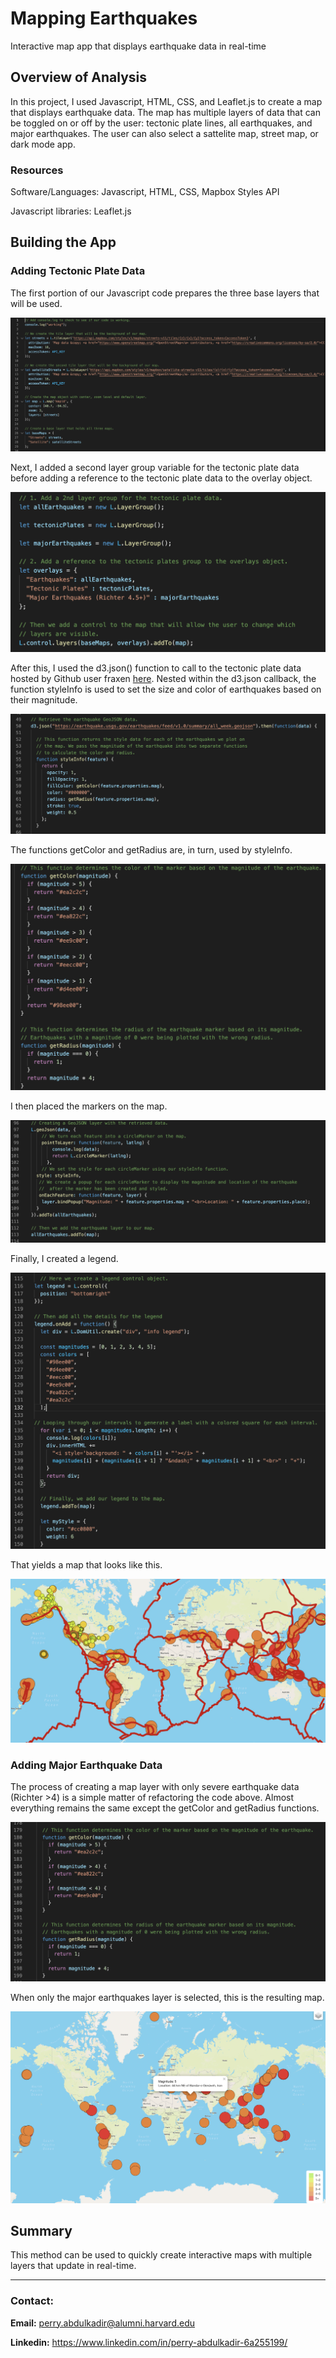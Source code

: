 # Mapping Earthquakes
Interactive map app that displays earthquake data in real-time

## Overview of Analysis
In this project, I used Javascript, HTML, CSS, and Leaflet.js to create a map that displays earthquake data. The map has multiple layers of data that can be toggled on or off by the user: tectonic plate lines, all earthquakes, and major earthquakes. The user can also select a sattelite map, street map, or dark mode app. 

### Resources
Software/Languages: Javascript, HTML, CSS, Mapbox Styles API

Javascript libraries: Leaflet.js


## Building the App

### Adding Tectonic Plate Data
The first portion of our Javascript code prepares the three base layers that will be used. 

![background_tiles.PNG](https://github.com/perryabdulkadir/Mapping_Earthquakes/blob/main/Resources/background_tiles.png)

Next, I added a second layer group variable for the tectonic plate data before adding a reference to the tectonic plate data to the overlay object.

![layer_group_variable.PNG](https://github.com/perryabdulkadir/Mapping_Earthquakes/blob/main/Resources/layer_group_variable.png)

After this, I used the d3.json() function to call to the tectonic plate data hosted by Github user fraxen [here](https://github.com/fraxen/tectonicplates).
Nested within the d3.json callback, the function styleInfo is used to set the size and color of earthquakes based on their magnitude. 


![styleInfo.PNG](https://github.com/perryabdulkadir/Mapping_Earthquakes/blob/main/Resources/styleInfo.png)

The functions getColor and getRadius are, in turn, used by styleInfo. 

![get_color_get_radius.PNG](https://github.com/perryabdulkadir/Mapping_Earthquakes/blob/main/Resources/get_color_get_radius.png)

I then placed the markers on the map.

![markers1.PNG](https://github.com/perryabdulkadir/Mapping_Earthquakes/blob/main/Resources/markers1.png)

Finally, I created a legend.

![legend1.PNG](Resources/legend1.PNG)

That yields a map that looks like this.

![map1.PNG](Resources/map1.PNG)


### Adding Major Earthquake Data

The process of creating a map layer with only severe earthquake data (Richter >4) is a simple matter of refactoring the code above. Almost everything remains the same except the getColor and getRadius functions.

![get_color2.PNG](Resources/get_color2.PNG)

When only the major earthquakes layer is selected, this is the resulting map.

![map2.PNG](Resources/map2.PNG)



## Summary
This method can be used to quickly create interactive maps with multiple layers that update in real-time.


-----

### **Contact:**

**Email:** perry.abdulkadir@alumni.harvard.edu

**Linkedin:** https://www.linkedin.com/in/perry-abdulkadir-6a255199/
